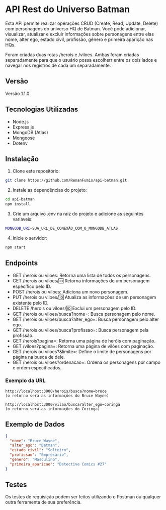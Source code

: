 # API Rest do Universo Batman

<p>Esta API permite realizar operações CRUD (Create, Read, Update, Delete) com personagens do universo HQ de Batman. Você pode adicionar, visualizar, atualizar e excluir informações sobre personagens entre elas nome, alter ego, estado civil, profissão, gênero e primeira aparição nas HQs.</p>
<p>Foram criadas duas rotas /herois e /viloes. Ambas foram criadas separadamente para que o usuário possa escolherr entre os dois lados e navegar nos registros de cada um separadamente.</p>

## Versão
  <p>Versão 1.1.0</p>

## Tecnologias Utilizadas

- Node.js
- Express.js
- MongoDB (Atlas)
- Mongoose
- Dotenv

## Instalação

1. Clone este repositório:

```bash
git clone https://github.com/RenanFumis/api-batman.git
```


2. Instale as dependências do projeto:

```bash
cd api-batman
npm install
```
3. Crie um arquivo .env na raiz do projeto e adicione as seguintes variáveis:

```bash
MONGODB_URI=SUA_URL_DE_CONEXÃO_COM_O_MONGODB_ATLAS
```
4. Inicie o servidor:
```bash
npm start
```
## Endpoints

- GET /herois ou viloes: Retorna uma lista de todos os personagens.
- GET /herois ou viloes/:id: Retorna informações de um personagem específico pelo ID.
- POST /herois ou viloes: Adiciona um novo personagem.
- PUT /herois ou viloes/:id: Atualiza as informações de um personagem existente pelo ID.
- DELETE /herois ou viloes/:id: Exclui um personagem pelo ID.
- GET /herois ou viloes/busca?nome=: Busca personagem pelo nome.
- GET /herois ou viloes/busca?alter_ego=: Busca personagem pelo alter ego.
- GET /herois ou viloes/busca?profissao=: Busca personagem pela profissão.
- GET /herois?pagina=: Retorna uma página de heróis com paginação.
- GET /viloes?pagina=: Retorna uma página de vilões com paginação.
- GET /herois ou viloes?&limite=: Define o limite de personagens por página na busca de dele.
- GET /herois ou viloes?ordenacao=: Ordena os personagens por campo e ordem especificados.

### Exemplo da URL
```plaintext
http://localhost:3000/herois/busca?nome=bruce
(o retorno será as informações do Bruce Wayne)

http://localhost:3000/vilao/busca?alter_ego=coringa
(o retorno será as informações do Coringa)

```

## Exemplo de Dados

```json
{
  "nome": "Bruce Wayne",
  "alter_ego": "Batman",
  "estado_civil": "Solteiro",
  "profissao": "Empresário",
  "genero": "Masculino",
  "primeira_aparicao": "Detective Comics #27"
}
```

## Testes
Os testes de requisição podem ser feitos utilizando o Postman ou qualquer outra ferramenta de sua preferência.

